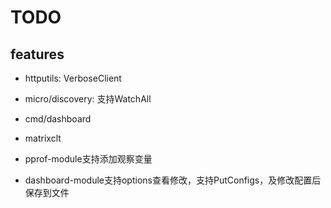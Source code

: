 # TODO

## features

* httputils: VerboseClient

* micro/discovery: 支持WatchAll

* cmd/dashboard

* matrixclt

* pprof-module支持添加观察变量

* dashboard-module支持options查看修改，支持PutConfigs，及修改配置后保存到文件
